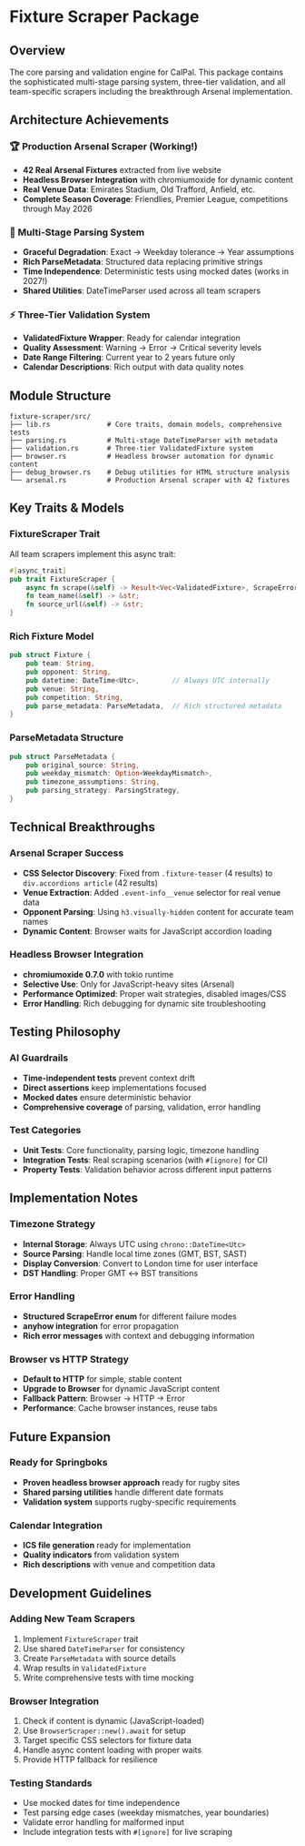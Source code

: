 # Fixture Scraper Package

## Overview
The core parsing and validation engine for CalPal. This package contains the sophisticated multi-stage parsing system, three-tier validation, and all team-specific scrapers including the breakthrough Arsenal implementation.

## Architecture Achievements

### 🏆 Production Arsenal Scraper (Working!)
- **42 Real Arsenal Fixtures** extracted from live website
- **Headless Browser Integration** with chromiumoxide for dynamic content
- **Real Venue Data**: Emirates Stadium, Old Trafford, Anfield, etc.
- **Complete Season Coverage**: Friendlies, Premier League, competitions through May 2026

### 🧠 Multi-Stage Parsing System
- **Graceful Degradation**: Exact → Weekday tolerance → Year assumptions
- **Rich ParseMetadata**: Structured data replacing primitive strings
- **Time Independence**: Deterministic tests using mocked dates (works in 2027!)
- **Shared Utilities**: DateTimeParser used across all team scrapers

### ⚡ Three-Tier Validation System  
- **ValidatedFixture Wrapper**: Ready for calendar integration
- **Quality Assessment**: Warning → Error → Critical severity levels
- **Date Range Filtering**: Current year to 2 years future only
- **Calendar Descriptions**: Rich output with data quality notes

## Module Structure

```
fixture-scraper/src/
├── lib.rs              # Core traits, domain models, comprehensive tests
├── parsing.rs          # Multi-stage DateTimeParser with metadata
├── validation.rs       # Three-tier ValidatedFixture system
├── browser.rs          # Headless browser automation for dynamic content
├── debug_browser.rs    # Debug utilities for HTML structure analysis
└── arsenal.rs          # Production Arsenal scraper with 42 fixtures
```

## Key Traits & Models

### FixtureScraper Trait
All team scrapers implement this async trait:

```rust
#[async_trait]
pub trait FixtureScraper {
    async fn scrape(&self) -> Result<Vec<ValidatedFixture>, ScrapeError>;
    fn team_name(&self) -> &str;
    fn source_url(&self) -> &str;
}
```

### Rich Fixture Model
```rust
pub struct Fixture {
    pub team: String,
    pub opponent: String,
    pub datetime: DateTime<Utc>,        // Always UTC internally
    pub venue: String,
    pub competition: String,
    pub parse_metadata: ParseMetadata,  // Rich structured metadata
}
```

### ParseMetadata Structure
```rust
pub struct ParseMetadata {
    pub original_source: String,
    pub weekday_mismatch: Option<WeekdayMismatch>,
    pub timezone_assumptions: String,
    pub parsing_strategy: ParsingStrategy,
}
```

## Technical Breakthroughs

### Arsenal Scraper Success
- **CSS Selector Discovery**: Fixed from `.fixture-teaser` (4 results) to `div.accordions article` (42 results)
- **Venue Extraction**: Added `.event-info__venue` selector for real venue data
- **Opponent Parsing**: Using `h3.visually-hidden` content for accurate team names
- **Dynamic Content**: Browser waits for JavaScript accordion loading

### Headless Browser Integration
- **chromiumoxide 0.7.0** with tokio runtime
- **Selective Use**: Only for JavaScript-heavy sites (Arsenal)
- **Performance Optimized**: Proper wait strategies, disabled images/CSS
- **Error Handling**: Rich debugging for dynamic site troubleshooting

## Testing Philosophy

### AI Guardrails
- **Time-independent tests** prevent context drift
- **Direct assertions** keep implementations focused
- **Mocked dates** ensure deterministic behavior
- **Comprehensive coverage** of parsing, validation, error handling

### Test Categories
- **Unit Tests**: Core functionality, parsing logic, timezone handling
- **Integration Tests**: Real scraping scenarios (with `#[ignore]` for CI)
- **Property Tests**: Validation behavior across different input patterns

## Implementation Notes

### Timezone Strategy
- **Internal Storage**: Always UTC using `chrono::DateTime<Utc>`
- **Source Parsing**: Handle local time zones (GMT, BST, SAST)
- **Display Conversion**: Convert to London time for user interface
- **DST Handling**: Proper GMT ↔ BST transitions

### Error Handling
- **Structured ScrapeError enum** for different failure modes
- **anyhow integration** for error propagation
- **Rich error messages** with context and debugging information

### Browser vs HTTP Strategy
- **Default to HTTP** for simple, stable content
- **Upgrade to Browser** for dynamic JavaScript content
- **Fallback Pattern**: Browser → HTTP → Error
- **Performance**: Cache browser instances, reuse tabs

## Future Expansion

### Ready for Springboks
- **Proven headless browser approach** ready for rugby sites
- **Shared parsing utilities** handle different date formats
- **Validation system** supports rugby-specific requirements

### Calendar Integration
- **ICS file generation** ready for implementation
- **Quality indicators** from validation system
- **Rich descriptions** with venue and competition data

## Development Guidelines

### Adding New Team Scrapers
1. Implement `FixtureScraper` trait
2. Use shared `DateTimeParser` for consistency
3. Create `ParseMetadata` with source details
4. Wrap results in `ValidatedFixture`
5. Write comprehensive tests with time mocking

### Browser Integration
1. Check if content is dynamic (JavaScript-loaded)
2. Use `BrowserScraper::new().await` for setup
3. Target specific CSS selectors for fixture data
4. Handle async content loading with proper waits
5. Provide HTTP fallback for resilience

### Testing Standards
- Use mocked dates for time independence
- Test parsing edge cases (weekday mismatches, year boundaries)
- Validate error handling for malformed input
- Include integration tests with `#[ignore]` for live scraping